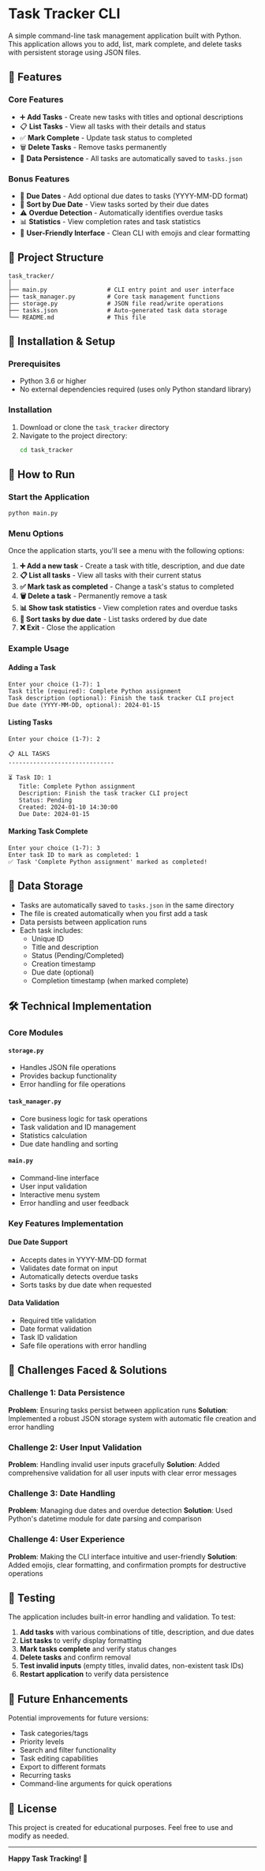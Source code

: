 # Task Tracker CLI

A simple command-line task management application built with Python. This application allows you to add, list, mark complete, and delete tasks with persistent storage using JSON files.

## 🚀 Features

### Core Features
- ➕ **Add Tasks** - Create new tasks with titles and optional descriptions
- 📋 **List Tasks** - View all tasks with their details and status
- ✅ **Mark Complete** - Update task status to completed
- 🗑️ **Delete Tasks** - Remove tasks permanently
- 💾 **Data Persistence** - All tasks are automatically saved to `tasks.json`

### Bonus Features
- 📅 **Due Dates** - Add optional due dates to tasks (YYYY-MM-DD format)
- 🔄 **Sort by Due Date** - View tasks sorted by their due dates
- ⚠️ **Overdue Detection** - Automatically identifies overdue tasks
- 📊 **Statistics** - View completion rates and task statistics
- 🎨 **User-Friendly Interface** - Clean CLI with emojis and clear formatting

## 📁 Project Structure

```
task_tracker/
│
├── main.py                 # CLI entry point and user interface
├── task_manager.py         # Core task management functions
├── storage.py              # JSON file read/write operations
├── tasks.json              # Auto-generated task data storage
└── README.md               # This file
```

## 🔧 Installation & Setup

### Prerequisites
- Python 3.6 or higher
- No external dependencies required (uses only Python standard library)

### Installation
1. Download or clone the `task_tracker` directory
2. Navigate to the project directory:
   ```bash
   cd task_tracker
   ```

## 📖 How to Run

### Start the Application
```bash
python main.py
```

### Menu Options
Once the application starts, you'll see a menu with the following options:

1. **➕ Add a new task** - Create a task with title, description, and due date
2. **📋 List all tasks** - View all tasks with their current status
3. **✅ Mark task as completed** - Change a task's status to completed
4. **🗑️ Delete a task** - Permanently remove a task
5. **📊 Show task statistics** - View completion rates and overdue tasks
6. **🔄 Sort tasks by due date** - List tasks ordered by due date
7. **❌ Exit** - Close the application

### Example Usage

#### Adding a Task
```
Enter your choice (1-7): 1
Task title (required): Complete Python assignment
Task description (optional): Finish the task tracker CLI project
Due date (YYYY-MM-DD, optional): 2024-01-15
```

#### Listing Tasks
```
Enter your choice (1-7): 2

📋 ALL TASKS
------------------------------

⏳ Task ID: 1
   Title: Complete Python assignment
   Description: Finish the task tracker CLI project
   Status: Pending
   Created: 2024-01-10 14:30:00
   Due Date: 2024-01-15
```

#### Marking Task Complete
```
Enter your choice (1-7): 3
Enter task ID to mark as completed: 1
✅ Task 'Complete Python assignment' marked as completed!
```

## 💾 Data Storage

- Tasks are automatically saved to `tasks.json` in the same directory
- The file is created automatically when you first add a task
- Data persists between application runs
- Each task includes:
  - Unique ID
  - Title and description
  - Status (Pending/Completed)
  - Creation timestamp
  - Due date (optional)
  - Completion timestamp (when marked complete)

## 🛠️ Technical Implementation

### Core Modules

#### `storage.py`
- Handles JSON file operations
- Provides backup functionality
- Error handling for file operations

#### `task_manager.py`
- Core business logic for task operations
- Task validation and ID management
- Statistics calculation
- Due date handling and sorting

#### `main.py`
- Command-line interface
- User input validation
- Interactive menu system
- Error handling and user feedback

### Key Features Implementation

#### Due Date Support
- Accepts dates in YYYY-MM-DD format
- Validates date format on input
- Automatically detects overdue tasks
- Sorts tasks by due date when requested

#### Data Validation
- Required title validation
- Date format validation
- Task ID validation
- Safe file operations with error handling

## 🎯 Challenges Faced & Solutions

### Challenge 1: Data Persistence
**Problem**: Ensuring tasks persist between application runs
**Solution**: Implemented a robust JSON storage system with automatic file creation and error handling

### Challenge 2: User Input Validation
**Problem**: Handling invalid user inputs gracefully
**Solution**: Added comprehensive validation for all user inputs with clear error messages

### Challenge 3: Date Handling
**Problem**: Managing due dates and overdue detection
**Solution**: Used Python's datetime module for date parsing and comparison

### Challenge 4: User Experience
**Problem**: Making the CLI interface intuitive and user-friendly
**Solution**: Added emojis, clear formatting, and confirmation prompts for destructive operations

## 🧪 Testing

The application includes built-in error handling and validation. To test:

1. **Add tasks** with various combinations of title, description, and due dates
2. **List tasks** to verify display formatting
3. **Mark tasks complete** and verify status changes
4. **Delete tasks** and confirm removal
5. **Test invalid inputs** (empty titles, invalid dates, non-existent task IDs)
6. **Restart application** to verify data persistence

## 🔮 Future Enhancements

Potential improvements for future versions:
- Task categories/tags
- Priority levels
- Search and filter functionality
- Task editing capabilities
- Export to different formats
- Recurring tasks
- Command-line arguments for quick operations

## 📝 License

This project is created for educational purposes. Feel free to use and modify as needed.

---

**Happy Task Tracking! 🎉**
